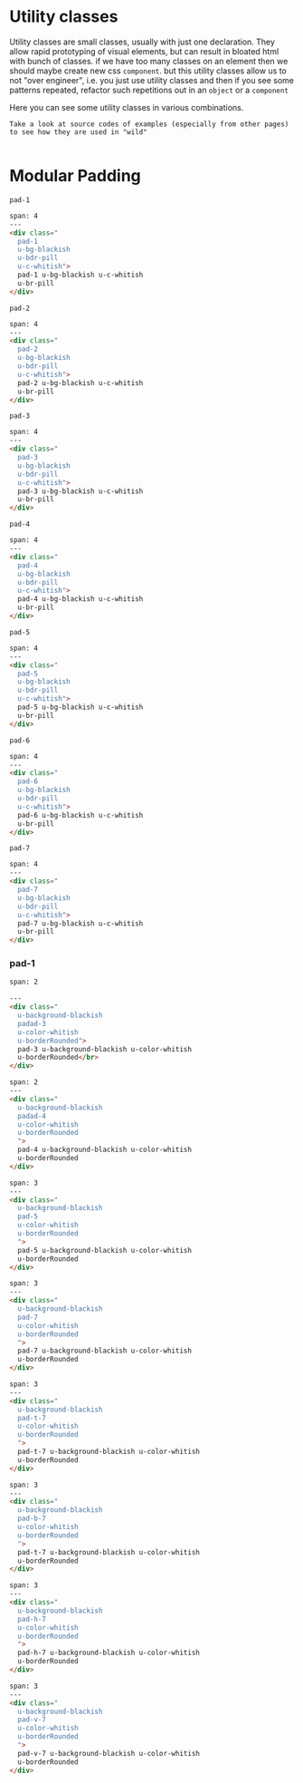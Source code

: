 # Utility classes

Utility classes are small classes, usually with just one declaration. They allow rapid prototyping of visual elements, but can result in bloated html with bunch of classes. if we have too many classes on an element then we should maybe create new css `component`. but this utility classes allow us to not "over engineer", i.e. you just use utility classes and then if you see some patterns repeated, refactor such repetitions out in an `object` or a `component`

Here you can see some utility classes in various combinations.

```hint|neutral
Take a look at source codes of examples (especially from other pages) to see how they are used in "wild"
```

```
```

# Modular Padding

`pad-1 `
```html
span: 4
---
<div class="
  pad-1
  u-bg-blackish
  u-bdr-pill
  u-c-whitish">
  pad-1 u-bg-blackish u-c-whitish
  u-br-pill
</div>
```

`pad-2`

```html
span: 4
---
<div class="
  pad-2
  u-bg-blackish
  u-bdr-pill
  u-c-whitish">
  pad-2 u-bg-blackish u-c-whitish
  u-br-pill
</div>
```

`pad-3`

```html
span: 4
---
<div class="
  pad-3
  u-bg-blackish
  u-bdr-pill
  u-c-whitish">
  pad-3 u-bg-blackish u-c-whitish
  u-br-pill
</div>
```

`pad-4`

```html
span: 4
---
<div class="
  pad-4
  u-bg-blackish
  u-bdr-pill
  u-c-whitish">
  pad-4 u-bg-blackish u-c-whitish
  u-br-pill
</div>
```

`pad-5`
```html
span: 4
---
<div class="
  pad-5
  u-bg-blackish
  u-bdr-pill
  u-c-whitish">
  pad-5 u-bg-blackish u-c-whitish
  u-br-pill
</div>
```

`pad-6`

```html
span: 4
---
<div class="
  pad-6
  u-bg-blackish
  u-bdr-pill
  u-c-whitish">
  pad-6 u-bg-blackish u-c-whitish
  u-br-pill
</div>
```


`pad-7`

```html
span: 4
---
<div class="
  pad-7
  u-bg-blackish
  u-bdr-pill
  u-c-whitish">
  pad-7 u-bg-blackish u-c-whitish
  u-br-pill
</div>
```


### pad-1

```html
span: 2

---
<div class="
  u-background-blackish
  padad-3
  u-color-whitish
  u-borderRounded">
  pad-3 u-background-blackish u-color-whitish
  u-borderRounded</br>
</div>
```

```html
span: 2
---
<div class="
  u-background-blackish
  padad-4
  u-color-whitish
  u-borderRounded
  ">
  pad-4 u-background-blackish u-color-whitish
  u-borderRounded
</div>
```

```html
span: 3
---
<div class="
  u-background-blackish
  pad-5
  u-color-whitish
  u-borderRounded
  ">
  pad-5 u-background-blackish u-color-whitish
  u-borderRounded
</div>
```

```html
span: 3
---
<div class="
  u-background-blackish
  pad-7
  u-color-whitish
  u-borderRounded
  ">
  pad-7 u-background-blackish u-color-whitish
  u-borderRounded
</div>
```

```html
span: 3
---
<div class="
  u-background-blackish
  pad-t-7
  u-color-whitish
  u-borderRounded
  ">
  pad-t-7 u-background-blackish u-color-whitish
  u-borderRounded
</div>
```


```html
span: 3
---
<div class="
  u-background-blackish
  pad-b-7
  u-color-whitish
  u-borderRounded
  ">
  pad-t-7 u-background-blackish u-color-whitish
  u-borderRounded
</div>
```

```html
span: 3
---
<div class="
  u-background-blackish
  pad-h-7
  u-color-whitish
  u-borderRounded
  ">
  pad-h-7 u-background-blackish u-color-whitish
  u-borderRounded
</div>
```

```html
span: 3
---
<div class="
  u-background-blackish
  pad-v-7
  u-color-whitish
  u-borderRounded
  ">
  pad-v-7 u-background-blackish u-color-whitish
  u-borderRounded
</div>
```
